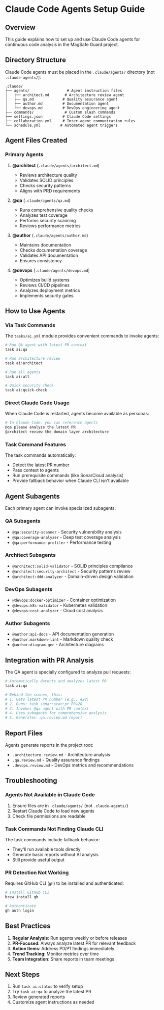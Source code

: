 # Claude Code Agents Setup Guide

## Overview

This guide explains how to set up and use Claude Code agents for continuous code analysis in the MagSafe Guard project.

## Directory Structure

Claude Code agents must be placed in the `.claude/agents/` directory (not `.claude-agents/`):

```
.claude/
├── agents/                 # Agent instruction files
│   ├── architect.md       # Architecture review agent
│   ├── qa.md             # Quality assurance agent
│   ├── author.md         # Documentation agent
│   └── devops.md         # DevOps engineering agent
├── commands/              # Custom slash commands
├── settings.json         # Claude Code settings
├── collaboration.yml     # Inter-agent communication rules
└── schedule.yml         # Automated agent triggers
```

## Agent Files Created

### Primary Agents

1. **@architect** (`.claude/agents/architect.md`)
   - Reviews architecture quality
   - Validates SOLID principles
   - Checks security patterns
   - Aligns with PRD requirements

2. **@qa** (`.claude/agents/qa.md`)
   - Runs comprehensive quality checks
   - Analyzes test coverage
   - Performs security scanning
   - Reviews performance metrics

3. **@author** (`.claude/agents/author.md`)
   - Maintains documentation
   - Checks documentation coverage
   - Validates API documentation
   - Ensures consistency

4. **@devops** (`.claude/agents/devops.md`)
   - Optimizes build systems
   - Reviews CI/CD pipelines
   - Analyzes deployment metrics
   - Implements security gates

## How to Use Agents

### Via Task Commands

The `tasks/ai.yml` module provides convenient commands to invoke agents:

```bash
# Run QA agent with latest PR context
task ai:qa

# Run architecture review
task ai:architect

# Run all agents
task ai:all

# Quick security check
task ai:quick-check
```

### Direct Claude Code Usage

When Claude Code is restarted, agents become available as personas:

```bash
# In Claude Code, you can reference agents
@qa please analyze the latest PR
@architect review the domain layer architecture
```

### Task Command Features

The task commands automatically:
- Detect the latest PR number
- Pass context to agents
- Run prerequisite commands (like SonarCloud analysis)
- Provide fallback behavior when Claude CLI isn't available

## Agent Subagents

Each primary agent can invoke specialized subagents:

### QA Subagents
- `@qa:security-scanner` - Security vulnerability analysis
- `@qa:coverage-analyzer` - Deep test coverage analysis
- `@qa:performance-profiler` - Performance testing

### Architect Subagents
- `@architect:solid-validator` - SOLID principles compliance
- `@architect:security-architect` - Security patterns review
- `@architect:ddd-analyzer` - Domain-driven design validation

### DevOps Subagents
- `@devops:docker-optimizer` - Container optimization
- `@devops:k8s-validator` - Kubernetes validation
- `@devops:cost-analyzer` - Cloud cost analysis

### Author Subagents
- `@author:api-docs` - API documentation generation
- `@author:markdown-lint` - Markdown quality check
- `@author:diagram-gen` - Architecture diagrams

## Integration with PR Analysis

The QA agent is specially configured to analyze pull requests:

```bash
# Automatically detects and analyzes latest PR
task ai:qa

# Behind the scenes, this:
# 1. Gets latest PR number (e.g., #28)
# 2. Runs: task sonar:scan:pr PR=28
# 3. Invokes @qa agent with PR context
# 4. Uses subagents for comprehensive analysis
# 5. Generates .qa.review.md report
```

## Report Files

Agents generate reports in the project root:
- `.architecture.review.md` - Architecture analysis
- `.qa.review.md` - Quality assurance findings
- `.devops.review.md` - DevOps metrics and recommendations

## Troubleshooting

### Agents Not Available in Claude Code

1. Ensure files are in `.claude/agents/` (not `.claude-agents/`)
2. Restart Claude Code to load new agents
3. Check file permissions are readable

### Task Commands Not Finding Claude CLI

The task commands include fallback behavior:
- They'll run available tools directly
- Generate basic reports without AI analysis
- Still provide useful output

### PR Detection Not Working

Requires GitHub CLI (`gh`) to be installed and authenticated:
```bash
# Install GitHub CLI
brew install gh

# Authenticate
gh auth login
```

## Best Practices

1. **Regular Analysis**: Run agents weekly or before releases
2. **PR-Focused**: Always analyze latest PR for relevant feedback
3. **Action Items**: Address P0/P1 findings immediately
4. **Trend Tracking**: Monitor metrics over time
5. **Team Integration**: Share reports in team meetings

## Next Steps

1. Run `task ai:status` to verify setup
2. Try `task ai:qa` to analyze the latest PR
3. Review generated reports
4. Customize agent instructions as needed